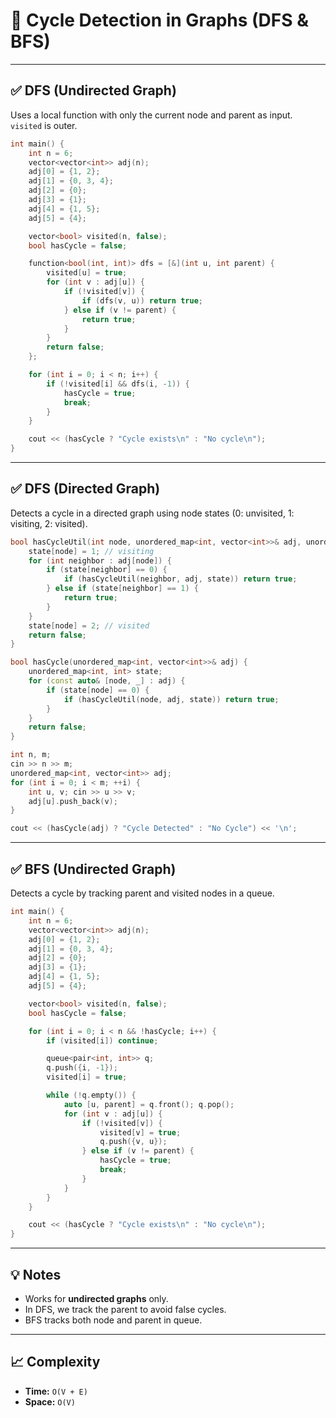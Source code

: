 # 🔁 Cycle Detection in Graphs (DFS & BFS)

---

## ✅ DFS (Undirected Graph)

Uses a local function with only the current node and parent as input. `visited` is outer.

```cpp
int main() {
    int n = 6;
    vector<vector<int>> adj(n);
    adj[0] = {1, 2};
    adj[1] = {0, 3, 4};
    adj[2] = {0};
    adj[3] = {1};
    adj[4] = {1, 5};
    adj[5] = {4};

    vector<bool> visited(n, false);
    bool hasCycle = false;

    function<bool(int, int)> dfs = [&](int u, int parent) {
        visited[u] = true;
        for (int v : adj[u]) {
            if (!visited[v]) {
                if (dfs(v, u)) return true;
            } else if (v != parent) {
                return true;
            }
        }
        return false;
    };

    for (int i = 0; i < n; i++) {
        if (!visited[i] && dfs(i, -1)) {
            hasCycle = true;
            break;
        }
    }

    cout << (hasCycle ? "Cycle exists\n" : "No cycle\n");
}
```

---

## ✅ DFS (Directed Graph)

Detects a cycle in a directed graph using node states (0: unvisited, 1: visiting, 2: visited).

```cpp
bool hasCycleUtil(int node, unordered_map<int, vector<int>>& adj, unordered_map<int, int>& state) {
    state[node] = 1; // visiting
    for (int neighbor : adj[node]) {
        if (state[neighbor] == 0) {
            if (hasCycleUtil(neighbor, adj, state)) return true;
        } else if (state[neighbor] == 1) {
            return true;
        }
    }
    state[node] = 2; // visited
    return false;
}

bool hasCycle(unordered_map<int, vector<int>>& adj) {
    unordered_map<int, int> state;
    for (const auto& [node, _] : adj) {
        if (state[node] == 0) {
            if (hasCycleUtil(node, adj, state)) return true;
        }
    }
    return false;
}

int n, m;
cin >> n >> m;
unordered_map<int, vector<int>> adj;
for (int i = 0; i < m; ++i) {
    int u, v; cin >> u >> v;
    adj[u].push_back(v);
}

cout << (hasCycle(adj) ? "Cycle Detected" : "No Cycle") << '\n';
```

---

## ✅ BFS (Undirected Graph)

Detects a cycle by tracking parent and visited nodes in a queue.

```cpp
int main() {
    int n = 6;
    vector<vector<int>> adj(n);
    adj[0] = {1, 2};
    adj[1] = {0, 3, 4};
    adj[2] = {0};
    adj[3] = {1};
    adj[4] = {1, 5};
    adj[5] = {4};

    vector<bool> visited(n, false);
    bool hasCycle = false;

    for (int i = 0; i < n && !hasCycle; i++) {
        if (visited[i]) continue;

        queue<pair<int, int>> q;
        q.push({i, -1});
        visited[i] = true;

        while (!q.empty()) {
            auto [u, parent] = q.front(); q.pop();
            for (int v : adj[u]) {
                if (!visited[v]) {
                    visited[v] = true;
                    q.push({v, u});
                } else if (v != parent) {
                    hasCycle = true;
                    break;
                }
            }
        }
    }

    cout << (hasCycle ? "Cycle exists\n" : "No cycle\n");
}
```

---

## 💡 Notes

- Works for **undirected graphs** only.
- In DFS, we track the parent to avoid false cycles.
- BFS tracks both node and parent in queue.

---

## 📈 Complexity

- **Time:** `O(V + E)`
- **Space:** `O(V)` 